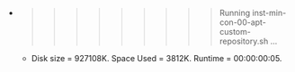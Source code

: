 * >>>>>>>>> Running inst-min-con-00-apt-custom-repository.sh ...
  * Disk size = 927108K. Space Used = 3812K. Runtime = 00:00:00:05.
